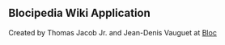 ## Blocipedia Wiki Application ##

Created by Thomas Jacob Jr. and Jean-Denis Vauguet at [Bloc](http://bloc.io)
